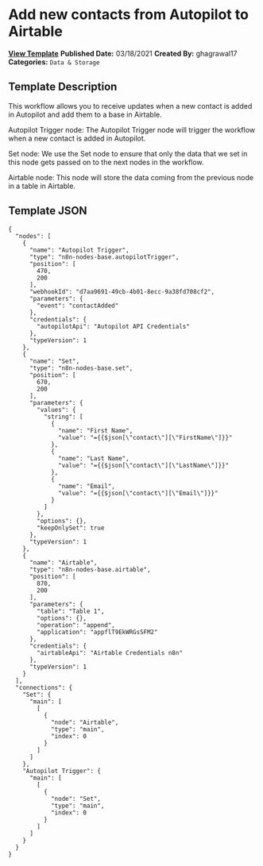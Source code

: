 # Add new contacts from Autopilot to Airtable

**[View Template](https://n8n.io/workflows/991-/)**  **Published Date:** 03/18/2021  **Created By:** ghagrawal17  **Categories:** `Data & Storage`  

## Template Description

This workflow allows you to receive updates when a new contact is added in Autopilot and add them to a base in Airtable.



Autopilot Trigger node:  The Autopilot Trigger node will trigger the workflow when a new contact is added in Autopilot.

Set node: We use the Set node to ensure that only the data that we set in this node gets passed on to the next nodes in the workflow.

Airtable node: This node will store the data coming from the previous node in a table in Airtable.


## Template JSON

```
{
  "nodes": [
    {
      "name": "Autopilot Trigger",
      "type": "n8n-nodes-base.autopilotTrigger",
      "position": [
        470,
        200
      ],
      "webhookId": "d7aa9691-49cb-4b01-8ecc-9a38fd708cf2",
      "parameters": {
        "event": "contactAdded"
      },
      "credentials": {
        "autopilotApi": "Autopilot API Credentials"
      },
      "typeVersion": 1
    },
    {
      "name": "Set",
      "type": "n8n-nodes-base.set",
      "position": [
        670,
        200
      ],
      "parameters": {
        "values": {
          "string": [
            {
              "name": "First Name",
              "value": "={{$json[\"contact\"][\"FirstName\"]}}"
            },
            {
              "name": "Last Name",
              "value": "={{$json[\"contact\"][\"LastName\"]}}"
            },
            {
              "name": "Email",
              "value": "={{$json[\"contact\"][\"Email\"]}}"
            }
          ]
        },
        "options": {},
        "keepOnlySet": true
      },
      "typeVersion": 1
    },
    {
      "name": "Airtable",
      "type": "n8n-nodes-base.airtable",
      "position": [
        870,
        200
      ],
      "parameters": {
        "table": "Table 1",
        "options": {},
        "operation": "append",
        "application": "appflT9EkWRGsSFM2"
      },
      "credentials": {
        "airtableApi": "Airtable Credentials n8n"
      },
      "typeVersion": 1
    }
  ],
  "connections": {
    "Set": {
      "main": [
        [
          {
            "node": "Airtable",
            "type": "main",
            "index": 0
          }
        ]
      ]
    },
    "Autopilot Trigger": {
      "main": [
        [
          {
            "node": "Set",
            "type": "main",
            "index": 0
          }
        ]
      ]
    }
  }
}
```
